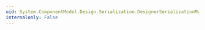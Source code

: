 ```yaml
---
uid: System.ComponentModel.Design.Serialization.DesignerSerializationManager.#ctor
internalonly: False
---
```

